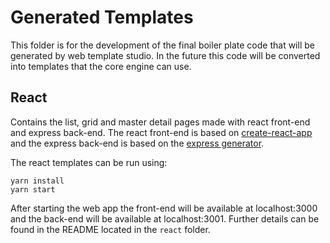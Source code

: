 # Generated Templates

This folder is for the development of the final boiler plate code that will be generated by web template studio. In the future this code will be converted into templates that the core engine can use.

## React

Contains the list, grid and master detail pages made with react front-end and express back-end. The react front-end is based on [create-react-app](https://github.com/facebook/create-react-app) and the express back-end is based on the [express generator](https://expressjs.com/en/starter/generator.html).

The react templates can be run using:

```
yarn install
yarn start
```

After starting the web app the front-end will be available at localhost:3000 and the back-end will be available at localhost:3001. Further details can be found in the README located in the `react` folder.
